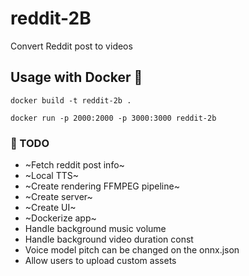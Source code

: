 # reddit-2B
Convert Reddit post to videos

## Usage with Docker 🐋
```
docker build -t reddit-2b .
```

```
docker run -p 2000:2000 -p 3000:3000 reddit-2b
```

### 🚧 TODO 
* ~Fetch reddit post info~
* ~Local TTS~
* ~Create rendering FFMPEG pipeline~
* ~Create server~
* ~Create UI~
* ~Dockerize app~ 
* Handle background music volume
* Handle background video duration const
* Voice model pitch can be changed on the onnx.json
* Allow users to upload custom assets

